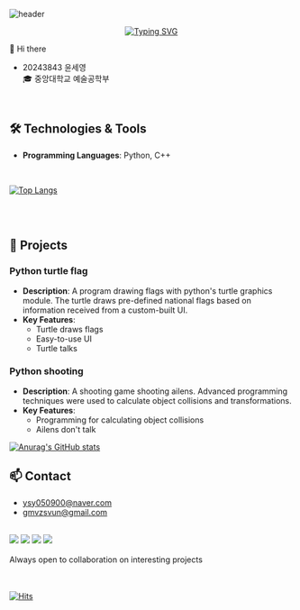 ![header](https://capsule-render.vercel.app/api?type=venom&color=gradient&height=300&section=header&text=README.md&fontSize=90&animation=fadeIn&fontColor=708090)

<div align=center>



[![Typing SVG](https://readme-typing-svg.demolab.com/?lines=O+p+e+n+S+o+u+r+c+e;P+r+o+g+r+a+m+m+i+n+g;F+i+r+s+t+A+s+s+i+g+n+m+e+n+t)](https://git.io/typing-svg)

</div>

👋 Hi there

- 20243843 윤세영  
🎓 중앙대학교 예술공학부
<br>

## 🛠️ Technologies & Tools 

- **Programming Languages**: Python, C++
<br>

[![Top Langs](https://github-readme-stats.vercel.app/api/top-langs/?username=UnjenN)](https://github.com/UnjenN/github-readme-stats)

<br>
<br>

## 📂 Projects  

###  Python turtle flag
- **Description**: A program drawing flags with python's turtle graphics module. The turtle draws pre-defined national flags based on information received from a custom-built UI.
- **Key Features**:  
  - Turtle draws flags
  - Easy-to-use UI
  - Turtle talks
 
###  Python shooting
- **Description**: A shooting game shooting ailens. Advanced programming techniques were used to calculate object collisions and transformations.
- **Key Features**:  
  - Programming for calculating object collisions
  - Ailens don't talk

[![Anurag's GitHub stats](https://github-readme-stats.vercel.app/api?username=UnjenN&cache_seconds=0)](https://github.com/UnjenN/github-readme-stats)

## 📫 Contact
- ysy050900@naver.com  
- gmvzsvun@gmail.com
<br>
<a href=https://www.discord.com/users/647713292659326976><img src="https://img.shields.io/badge/Discord-5865F2?style=for-the-badge&logo=Discord&logoColor=white"/></a>
<a href=https://url.kr/36z3z7><img src="https://img.shields.io/badge/Instagram-E4405F?style=for-the-badge&logo=instagram&logoColor=white"/></a>
<a href=https://github.com/UnjenN><img src="https://img.shields.io/badge/GitHub-100000?style=for-the-badge&logo=github&logoColor=white"/></a>
<a href=https://alie.kr/5UGiteU><img src="https://img.shields.io/badge/go_back_to_study-4285F4?style=for-the-badge&logo=google%20assistant&logoColor=white"/></a>  
<br>
<br>
Always open to collaboration on interesting projects
<br>
<br>
<br>

[![Hits](https://hits.seeyoufarm.com/api/count/incr/badge.svg?url=https%3A%2F%2Fgithub.com%2Fgjbae1212%2Fhit-counter)](https://hits.seeyoufarm.com)
